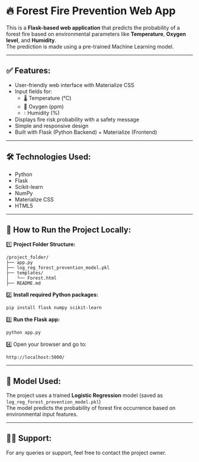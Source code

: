 # 🔥 Forest Fire Prevention Web App  

This is a **Flask-based web application** that predicts the probability of a forest fire based on environmental parameters like **Temperature**, **Oxygen level**, and **Humidity**.  
The prediction is made using a pre-trained Machine Learning model.

---

## ✅ Features:
- User-friendly web interface with Materialize CSS  
- Input fields for:
  - 🌡️ Temperature (°C)
  - 💨 Oxygen (ppm)
  - 💧 Humidity (%)
- Displays fire risk probability with a safety message  
- Simple and responsive design  
- Built with Flask (Python Backend) + Materialize (Frontend)  

---

## 🛠️ Technologies Used:
- Python  
- Flask  
- Scikit-learn  
- NumPy  
- Materialize CSS  
- HTML5  

---

## 🚀 How to Run the Project Locally:

1️⃣ **Project Folder Structure:**
```
/project_folder/
├── app.py
├── log_reg_forest_prevention_model.pkl
├── templates/
│   └── Forest.html
├── README.md
```

2️⃣ **Install required Python packages:**
```bash
pip install flask numpy scikit-learn
```

3️⃣ **Run the Flask app:**
```bash
python app.py
```

4️⃣ Open your browser and go to:
```
http://localhost:5000/
```

---

## 📝 Model Used:
The project uses a trained **Logistic Regression** model (saved as `log_reg_forest_prevention_model.pkl`)  
The model predicts the probability of forest fire occurrence based on environmental input features.

---

## 🙋‍♂️ Support:
For any queries or support, feel free to contact the project owner.
